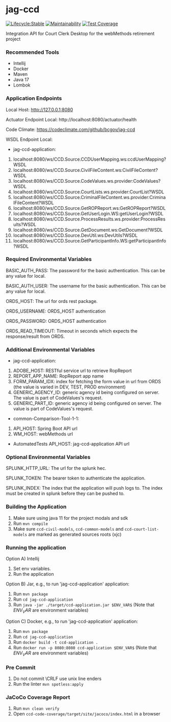# jag-ccd

[![Lifecycle:Stable](https://img.shields.io/badge/Lifecycle-Stable-97ca00)](https://github.com/bcgov/jag-ccd)
[![Maintainability](https://api.codeclimate.com/v1/badges/d9bac462571a5327f783/maintainability)](https://codeclimate.com/github/bcgov/jag-ccd/maintainability)
[![Test Coverage](https://api.codeclimate.com/v1/badges/d9bac462571a5327f783/test_coverage)](https://codeclimate.com/github/bcgov/jag-ccd/test_coverage)

Integration API for Court Clerk Desktop for the webMethods retirement project

### Recommended Tools
* Intellij
* Docker
* Maven
* Java 17
* Lombok

### Application Endpoints

Local Host: http://127.0.0.1:8080

Actuator Endpoint Local: http://localhost:8080/actuator/health

Code Climate: https://codeclimate.com/github/bcgov/jag-ccd

WSDL Endpoint Local:
* jag-ccd-application:
1) localhost:8080/ws/CCD.Source.CCDUserMapping.ws:ccdUserMapping?WSDL
2) localhost:8080/ws/CCD.Source.CivilFileContent.ws:CivilFileContent?WSDL
3) localhost:8080/ws/CCD.Source.CodeValues.ws.provider:CodeValues?WSDL
4) localhost:8080/ws/CCD.Source.CourtLists.ws.provider:CourtList?WSDL
5) localhost:8080/ws/CCD.Source.CriminalFileContent.ws.provider:CriminalFileContent?WSDL
6) localhost:8080/ws/CCD.Source.GetROPReport.ws:GetROPReport?WSDL
7) localhost:8080/ws/CCD.Source.GetUserLogin.WS:getUserLogin?WSDL
8) localhost:8080/ws/CCD.Source.ProcessResults.ws.provider:ProcessResults?WSDL
9) localhost:8080/ws/CCD.Source.GetDocument.ws:GetDocument?WSDL
10) localhost:8080/ws/CCD.Source.DevUtil.ws:DevUtils?WSDL
11) localhost:8080/ws/CCD.Source.GetParticipantInfo.WS:getParticipantInfo?WSDL

### Required Environmental Variables

BASIC_AUTH_PASS: The password for the basic authentication. This can be any value for local.

BASIC_AUTH_USER: The username for the basic authentication. This can be any value for local.

ORDS_HOST: The url for ords rest package.

ORDS_USERNAME: ORDS_HOST authentication

ORDS_PASSWORD: ORDS_HOST authentication

ORDS_READ_TIMEOUT: Timeout in seconds which expects the response/result from ORDS.

### Additional Environmental Variables
* jag-ccd-application:
1) ADOBE_HOST: RESTful service url to retrieve RopReport
2) REPORT_APP_NAME: RopReport app name
3) FORM_PARAM_IDX: index for fetching the form value in url from ORDS (the value is varied in DEV, TEST, PROD environment)
4) GENERIC_AGENCY_ID: generic agency id being configured on server. The value is part of CodeValues's request.
5) GENERIC_PART_ID: generic agency id being configured on server. The value is part of CodeValues's request.

* common-Comparison-Tool-1-1:
1) API_HOST: Spring Boot API url
2) WM_HOST: webMethods url

* AutomatedTests
API_HOST: jag-ccd-application API url

### Optional Environmental Variables
SPLUNK_HTTP_URL: The url for the splunk hec.

SPLUNK_TOKEN: The bearer token to authenticate the application.

SPLUNK_INDEX: The index that the application will push logs to. The index must be created in splunk
before they can be pushed to.

### Building the Application
1) Make sure using java 11 for the project modals and sdk
2) Run ```mvn compile```
3) Make sure ```ccd-civil-models```, ```ccd-common-models``` and ```ccd-court-list-models``` are marked as generated sources roots (xjc)

### Running the application
Option A) Intellij
1) Set env variables.
2) Run the application

Option B) Jar, e.g., to run 'jag-ccd-application' application:
1) Run ```mvn package```
2) Run ```cd jag-ccd-application```
3) Run ```java -jar ./target/ccd-application.jar $ENV_VAR$```  (Note that $ENV_VAR$ are environment variables)

Option C) Docker, e.g., to run 'jag-ccd-application' application:
1) Run ```mvn package```
2) Run ```cd jag-ccd-application```
3) Run ```docker build -t ccd-application .```
4) Run ```docker run -p 8080:8080 ccd-application $ENV_VAR$```  (Note that $ENV_VAR$ are environment variables)

### Pre Commit
1) Do not commit \CRLF use unix line enders
2) Run the linter ```mvn spotless:apply```

### JaCoCo Coverage Report
1) Run ```mvn clean verify```
2) Open ```ccd-code-coverage/target/site/jacoco/index.html``` in a browser
